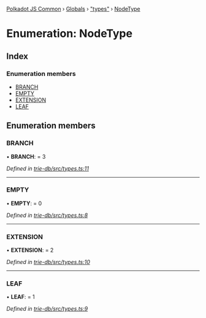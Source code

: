 [Polkadot JS Common](../README.md) › [Globals](../globals.md) › ["types"](../modules/_types_.md) › [NodeType](_types_.nodetype.md)

# Enumeration: NodeType

## Index

### Enumeration members

* [BRANCH](_types_.nodetype.md#branch)
* [EMPTY](_types_.nodetype.md#empty)
* [EXTENSION](_types_.nodetype.md#extension)
* [LEAF](_types_.nodetype.md#leaf)

## Enumeration members

###  BRANCH

• **BRANCH**: = 3

*Defined in [trie-db/src/types.ts:11](https://github.com/polkadot-js/common/blob/4e4ff5de/packages/trie-db/src/types.ts#L11)*

___

###  EMPTY

• **EMPTY**: = 0

*Defined in [trie-db/src/types.ts:8](https://github.com/polkadot-js/common/blob/4e4ff5de/packages/trie-db/src/types.ts#L8)*

___

###  EXTENSION

• **EXTENSION**: = 2

*Defined in [trie-db/src/types.ts:10](https://github.com/polkadot-js/common/blob/4e4ff5de/packages/trie-db/src/types.ts#L10)*

___

###  LEAF

• **LEAF**: = 1

*Defined in [trie-db/src/types.ts:9](https://github.com/polkadot-js/common/blob/4e4ff5de/packages/trie-db/src/types.ts#L9)*
